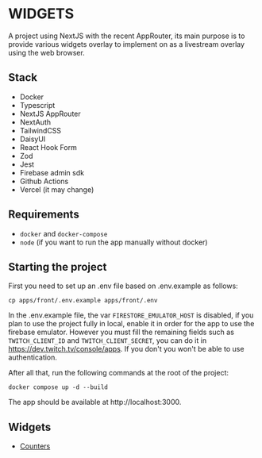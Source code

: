 # WIDGETS

A project using NextJS with the recent AppRouter, its main purpose is to provide various widgets overlay to implement on as a livestream overlay using the web browser.

## Stack

-   Docker
-   Typescript
-   NextJS AppRouter
-   NextAuth
-   TailwindCSS
-   DaisyUI
-   React Hook Form
-   Zod
-   Jest
-   Firebase admin sdk
-   Github Actions
-   Vercel (it may change)

## Requirements

-   `docker` and `docker-compose`
-   `node` (if you want to run the app manually without docker)

## Starting the project

First you need to set up an .env file based on .env.example as follows:

    cp apps/front/.env.example apps/front/.env

In the .env.example file, the var `FIRESTORE_EMULATOR_HOST` is disabled, if you plan to use the project fully in local, enable it in order for the app to use the firebase emulator.
However you must fill the remaining fields such as `TWITCH_CLIENT_ID` and `TWITCH_CLIENT_SECRET`, you can do it in https://dev.twitch.tv/console/apps. If you don't you won't be able to use authentication.

After all that, run the following commands at the root of the project:

    docker compose up -d --build

The app should be available at http://localhost:3000.

## Widgets

-   [Counters](/doc/widgets/counters.md)
